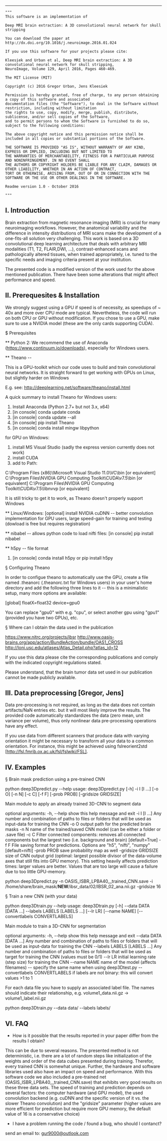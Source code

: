 ---

    """
    This software is an implementation of

    Deep MRI brain extraction: A 3D convolutional neural network for skull stripping

    You can download the paper at http://dx.doi.org/10.1016/j.neuroimage.2016.01.024

    If you use this software for your projects please cite:

    Kleesiek and Urban et al, Deep MRI brain extraction: A 3D convolutional neural network for skull stripping,
    NeuroImage, Volume 129, April 2016, Pages 460-469.

    The MIT License (MIT)

    Copyright (c) 2016 Gregor Urban, Jens Kleesiek

    Permission is hereby granted, free of charge, to any person obtaining a copy of this software and associated
    documentation files (the "Software"), to deal in the Software without restriction, including without limitation
    the rights to use, copy, modify, merge, publish, distribute, sublicense, and/or sell copies of the Software,
    and to permit persons to whom the Software is furnished to do so, subject to the following conditions:

    The above copyright notice and this permission notice shall be included in all copies or substantial portions of the Software.

    THE SOFTWARE IS PROVIDED "AS IS", WITHOUT WARRANTY OF ANY KIND, EXPRESS OR IMPLIED, INCLUDING BUT NOT LIMITED TO
    THE WARRANTIES OF MERCHANTABILITY, FITNESS FOR A PARTICULAR PURPOSE AND NONINFRINGEMENT. IN NO EVENT SHALL
    THE AUTHORS OR COPYRIGHT HOLDERS BE LIABLE FOR ANY CLAIM, DAMAGES OR OTHER LIABILITY, WHETHER IN AN ACTION OF CONTRACT,
    TORT OR OTHERWISE, ARISING FROM, OUT OF OR IN CONNECTION WITH THE SOFTWARE OR THE USE OR OTHER DEALINGS IN THE SOFTWARE.

    Readme version 1.0 - October 2016

    """

## I. Introduction

Brain extraction from magnetic resonance imaging (MRI) is crucial for many neuroimaging workflows. However, the anatomical variability and the difference in intensity distributions of MRI scans make the development of a one-fits-all solution very challenging. This work is based on a 3D convolutional deep learning architecture that deals with arbitrary MRI modalities (T1, T2, FLAIR,DWI, ...), contrast-enhanced scans and pathologically altered tissues, when trained appropriately, i.e. tuned to the specific needs and imaging criteria present at your institution.

The presented code is a modified version of the work used for the above mentioned publication. There have been some alterations that might affect performance and speed. 


## II. Prerequesites & Installation

We strongly suggest using a GPU if speed is of necessity, as speedups of ~ 40x and more over CPU mode are typical. Nevertheless, the code will run on both CPU or GPU without modification. If you chose to use a GPU, make sure to use a NVIDIA model (these are the only cards supporting CUDA).

$ Prerequisites

** Python 2:
We recommend the use of Anaconda (https://www.continuum.io/downloads), especially for Windows users.

** Theano -- 

This is a GPU-toolkit which our code uses to build and train convolutional neural networks.
It is straight forward to get working with GPUs on Linux, but slightly harder on Windows

E.g. see: http://deeplearning.net/software/theano/install.html

A quick summary to install Theano for Windows users:
1) Install Anaconda (Python 2.7+ but not 3.x, x64)
2) [in console]  conda update conda
3) [in console]  conda update --all
4) [in console]  pip install Theano
5) [in console]  conda install mingw libpython

for GPU on Windows:
1) install MS Visual Studio (sadly the express version currently does not work)
2) install CUDA
3) add to Path: 

C:\Program Files (x86)\Microsoft Visual Studio 11.0\VC\bin      [or equivalent]
C:\Program Files\NVIDIA GPU Computing Toolkit\CUDA\v7.5\bin     [or equivalent]
C:\Program Files\NVIDIA GPU Computing Toolkit\CUDA\v7.5\libnvvp [or equivalent]

It is still tricky to get it to work, as Theano doesn't properly support Windows

** Linux/Windows: [optional] install NVIDIA cuDNN -- better convolution implementation for GPU users, large speed-gain for training and testing (dowload is free but requires registration)


** nibabel -- allows python code to load nifti files:
[in console]  pip install nibabel

** h5py -- file format 
1) [in console] conda install h5py or pip install h5py


§ Configuring Theano

In order to configue theano to automatically use the GPU, create a file named .theanorc (.theanorc.txt for Windows users) in your user's home directory and add the following three lines to it -- this is a minimalistic setup, many more options are available:

[global]
floatX=float32
device=gpu0

You can replace "gpu0" with e.g. "cpu", or select another gpu using "gpu1" (provided you have two GPUs), etc.

§ Where can I obtain the data used in the publication

https://www.nitrc.org/projects/ibsr
http://www.oasis-brains.org/app/action/BundleAction/bundle/OAS1_CROSS
http://loni.usc.edu/atlases/Atlas_Detail.php?atlas_id=12

If you use this data please cite the corresponding publications and comply with the indicated copyright regulations stated.

Please understand, that the brain tumor data set used in our publication cannot be made publicly available.


## III. Data preprocessing [Gregor, Jens]

Data pre-processing is not required, as long as the data does not contain artifacts/NaN entries etc. but it will most likely improve the results. The provided code automatically standardizes the data (zero mean, unit variance per volume), thus only nonlinear data pre-processing operations have any effect.

If you use data from different scanners that produce data with varying orientation it might be necessary to transform all your data to a common orientation. For instance, this might be achieved using fslreorient2std [http://fsl.fmrib.ox.ac.uk/fsl/fslwiki/FSL]. 

## IV. Examples

§ Brain mask prediction using a pre-trained CNN

python deep3Dpredict.py --help
usage: deep3Dpredict.py [-h] -i I [I ...] [-o O] [-n N] [-c C] [-f F]
                        [-prob PROB] [-gridsize GRIDSIZE]

Main module to apply an already trained 3D-CNN to segment data

optional arguments:
  -h, --help          show this help message and exit
  -i I [I ...]        Any number and combination of paths to files or folders
                      that will be used as input-data for training the CNN
  -o O                output path for the predicted brain masks
  -n N                name of the trained/saved CNN model (can be either a
                      folder or .save file)
  -c C                Filter connected components: removes all connected
                      components but the largest two (i.e. background and
                      brain) [default=True]
  -f F                File saving format for predictions. Options are "h5",
                      "nifti", "numpy" [default=nifti]
  -prob PROB          save probability map as well
  -gridsize GRIDSIZE  size of CNN output grid (optimal: largest possible
                      divisor of the data-volume axes that still fits into GPU
                      memory). This setting heavily affects prediction times:
                      larger values are better. Values that are too large will
                      cause a failure due to too little GPU-memory.


python deep3Dpredict.py -n OASIS_ISBR_LPBA40__trained_CNN.save -i /home/share/brain_mask/__NEW__/ibsr_data/02/IBSR_02_ana.nii.gz -gridsize 16
 

§ Train a new CNN (with your data)

python deep3Dtrain.py --help
usage: deep3Dtrain.py [-h] --data DATA [DATA ...] --labels LABELS [LABELS ...]
                      [--lr LR] [--name NAME] [--convertlabels CONVERTLABELS]

Main module to train a 3D-CNN for segmentation

optional arguments:
  -h, --help            show this help message and exit
  --data DATA [DATA ...]
                        Any number and combination of paths to files or
                        folders that will be used as input-data for training
                        the CNN
  --labels LABELS [LABELS ...]
                        Any number and combination of paths to files or
                        folders that will be used as target for training the
                        CNN (values must be 0/1)
  --lr LR               initial learning rate (step size) for training the CNN
  --name NAME           name of the model (affects filenames) -- specify the
                        same name when using deep3Dtest.py
  --convertlabels CONVERTLABELS
                        if labels are not binary: this will convert values >1
                        to 1

For each data file you have to supply an associated label file. The names should indicate their relationship,
e.g. volume1_data.nii.gz -> volume1_label.nii.gz

python deep3Dtrain.py --data data/ --labels labels/


## VI. FAQ

* How is it possible that the results reported in your paper differ from the results I obtain?

This can be due to several reasons. The presented method is not deterministic, i.e. there are a lot of random steps like initialization of the weights and order of the data cubes presented during training. Therefor, every trained CNN is somewhat unique. Further, the hardware and software libraries used also have an impact on speed and performance. With this software code we also included a pre-trained net (OASIS_ISBR_LPBA40__trained_CNN.save) that exhibits very good results on these three data sets.
The speed of training and prediction depends on several factors: the computer hardware (and GPU model), the used convolution backend (e.g. cuDNN and the specific version of it vs. the slower Theano convolution) and the "gridsize"  parameter (higher values are more efficient for prediction but require more GPU memory, the default value of 16 is a conservative choice)


* I have a problem running the code / found a bug, who should I contanct?

send an email to: gur9000@outlook.com
